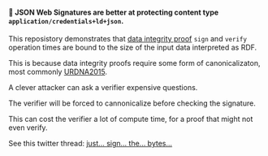 
#### 🔏 JSON Web Signatures are better at protecting content type `application/credentials+ld+json`.

This reposistory demonstrates that [data integrity proof](https://www.w3.org/TR/vc-data-integrity/) `sign` and `verify` operation times are bound to the size of the input data interpreted as RDF.

This is because data integrity proofs require some form of canonicalizaton, most commonly [URDNA2015](https://www.w3.org/TR/rdf-canon/).

A clever attacker can ask a verifier expensive questions.

The verifier will be forced to cannonicalize before checking the signature.

This can cost the verifier a lot of compute time, for a proof that might not even verify.

See this twitter thread: [just... sign... the... bytes...](https://twitter.com/OR13b/status/1618415157235052545)
